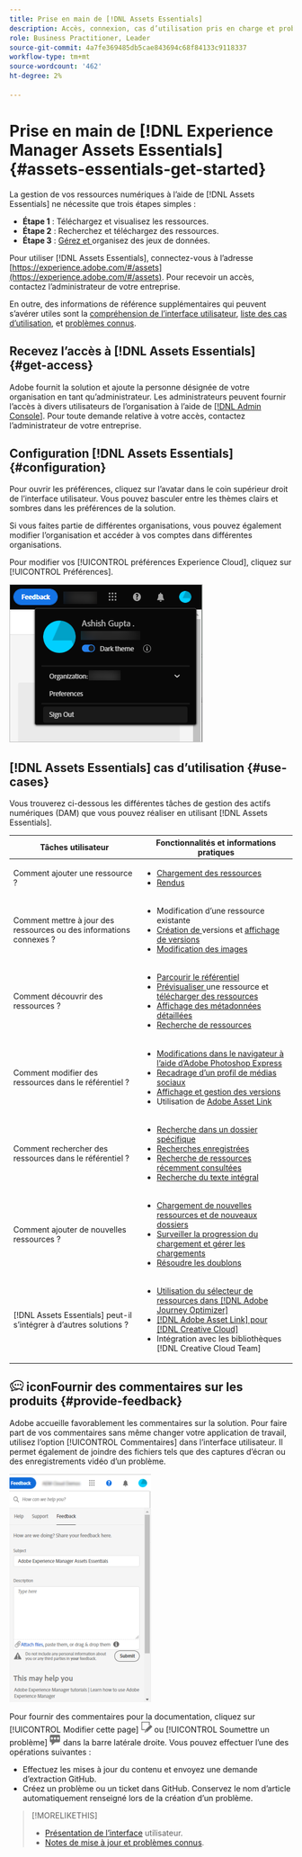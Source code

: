 ```yaml
---
title: Prise en main de [!DNL Assets Essentials]
description: Accès, connexion, cas d’utilisation pris en charge et problèmes connus de  [!DNL Assets Essentials].
role: Business Practitioner, Leader
source-git-commit: 4a7fe369485db5cae843694c68f84133c9118337
workflow-type: tm+mt
source-wordcount: '462'
ht-degree: 2%

---
```


# Prise en main de [!DNL Experience Manager Assets Essentials] {#assets-essentials-get-started}

<!-- TBD: Make links for these steps. -->

La gestion de vos ressources numériques à l’aide de [!DNL Assets Essentials] ne nécessite que trois étapes simples :

* **Étape 1** :  [](/help/add-delete.md) Téléchargez et  [](/help/navigate-view.md) visualisez les ressources.
* **Étape 2** :  [](/help/search.md) Recherchez et  [](/help/manage-organize.md#download) téléchargez des ressources.
* **Étape 3** :  [Gérez et ](/help/manage-organize.md) organisez des jeux de données.

Pour utiliser [!DNL Assets Essentials], connectez-vous à l’adresse [https://experience.adobe.com/#/assets](https://experience.adobe.com/#/assets). Pour recevoir un accès, contactez l’administrateur de votre entreprise.

En outre, des informations de référence supplémentaires qui peuvent s’avérer utiles sont la [compréhension de l’interface utilisateur](/help/navigate-view.md), [liste des cas d’utilisation](#use-cases), <!-- TBD: [supported file types](/help/supported-file-formats.md), --> et [problèmes connus](/help/release-notes.md#known-issues).

## Recevez l’accès à [!DNL Assets Essentials] {#get-access}

Adobe fournit la solution et ajoute la personne désignée de votre organisation en tant qu’administrateur. Les administrateurs peuvent fournir l’accès à divers utilisateurs de l’organisation à l’aide de [[!DNL Admin Console]](https://helpx.adobe.com/enterprise/admin-guide.html/enterprise/using/welcome.ug.html). Pour toute demande relative à votre accès, contactez l’administrateur de votre entreprise.

## Configuration [!DNL Assets Essentials] {#configuration}

Pour ouvrir les préférences, cliquez sur l’avatar dans le coin supérieur droit de l’interface utilisateur. Vous pouvez basculer entre les thèmes clairs et sombres dans les préférences de la solution.

Si vous faites partie de différentes organisations, vous pouvez également modifier l’organisation et accéder à vos comptes dans différentes organisations.

Pour modifier vos [!UICONTROL préférences Experience Cloud], cliquez sur [!UICONTROL Préférences].

![Préférence pour changer de thème sombre et clair](assets/theme-change.png)

<!-- TBD: What can admins configure? What more can users configure? Any doc that describes Exp Cloud preferences? 
Metadata forms is out of the scope of 6/17 GA. When the functionality is added, link to it from here. It is about configuring metadata UI. -->

<!-- TBD: This section contains beta-specific video that will be updated post-GA.

## Login experience {#login-experience}

When logging in, after providing the credentials, you can be prompted to select an account. In this case, select `Company or School Account` to proceed.

![Select an account to login](assets/do-not-localize/login-experience.gif)
-->

## [!DNL Assets Essentials] cas d’utilisation {#use-cases}

Vous trouverez ci-dessous les différentes tâches de gestion des actifs numériques (DAM) que vous pouvez réaliser en utilisant [!DNL Assets Essentials].

| Tâches utilisateur | Fonctionnalités et informations pratiques |
|-----|------|
| Comment ajouter une ressource ? | <ul> <li> [Chargement des ressources](/help/add-delete.md) </li> <li> [Rendus](/help/add-delete.md#renditions) </li> </ul> |
| Comment mettre à jour des ressources ou des informations connexes ? | <ul> <li>Modification d’une ressource existante</li> <li>[Création de ](/help/manage-organize.md#create-versions) versions et  [affichage de versions](/help/navigate-view.md#view-versions)</li> <li>[Modification des images](/help/edit-images.md)</li> </ul> |
| Comment découvrir des ressources ? | <ul> <li>[Parcourir le référentiel](/help/navigate-view.md#view-assets-and-details) </li> <li> [Prévisualiser ](/help/navigate-view.md#preview-assets) une ressource et  [télécharger des ressources](/help/manage-organize.md) </li> <li>[Affichage des métadonnées détaillées](/help/metadata.md) </li> <li>[Recherche de ressources](/help/search.md)</li></ul> |
| Comment modifier des ressources dans le référentiel ? | <ul> <li>[Modifications dans le navigateur à l’aide d’Adobe Photoshop Express](/help/edit-images.md)</li> <li>[Recadrage d’un profil de médias sociaux](/help/edit-images.md#crop-straighten-images)</li> <li>[Affichage et gestion des versions](/help/manage-organize.md#create-versions)</li> <li>Utilisation de [Adobe Asset Link](/help/integration.md#integrations)</ul></ul> |
| Comment rechercher des ressources dans le référentiel ? | <ul> <li>[Recherche dans un dossier spécifique](/help/search.md)</li> <li>[Recherches enregistrées](/help/search.md)</li> <li>[Recherche de ressources récemment consultées](/help/search.md)</li> <li>[Recherche du texte intégral](/help/search.md) |
| Comment ajouter de nouvelles ressources ? | <ul> <li>[Chargement de nouvelles ressources et de nouveaux dossiers](/help/add-delete.md#add-assets)</li> <li>[Surveiller la progression du chargement et gérer les chargements](/help/add-delete.md)</li> <li>[Résoudre les doublons](/help/add-delete.md#resolve-upload-fails)</li> </ul> |
| [!DNL Assets Essentials] peut-il s’intégrer à d’autres solutions ? | <ul> <li>[Utilisation du sélecteur de ressources dans [!DNL Adobe Journey Optimizer]](/help/integration.md)</li> <li>[[!DNL Adobe Asset Link] pour [!DNL Creative Cloud]](/help/integration.md)</li> <li>Intégration avec les bibliothèques [!DNL Creative Cloud Team]</li> </ul> |

<!--TBD: Merge in above table when these use cases are documented/available.
| How do I delete assets? | <ul> <li>[Delete assets](/help/manage-organize.md)</li> <li>Recover deleted assets</li> <li>Permanently delete assets</li> </ul> |
| How do I share assets or find shared assets? | <ul> <li>Shared by me</li> <li>Shared with me</li> <li>Share for comments and review</li> <li>Unshare assets</li> </ul> |
| How do I collaborate with others and get my assets reviewed | <ul> <li>Share for review</li> <li>Provide comments. Resolve and filter comments</li> <li>Annotations on images</li> <li>Assign tasks to specific users and prioritize</li> </ul> |
-->

## ![feedback ](assets/do-not-localize/feedback-icon.png) iconFournir des commentaires sur les produits {#provide-feedback}

Adobe accueille favorablement les commentaires sur la solution. Pour faire part de vos commentaires sans même changer votre application de travail, utilisez l’option [!UICONTROL Commentaires] dans l’interface utilisateur. Il permet également de joindre des fichiers tels que des captures d’écran ou des enregistrements vidéo d’un problème.

![option feedback dans l’interface](assets/feedback-panel.png)

Pour fournir des commentaires pour la documentation, cliquez sur [!UICONTROL Modifier cette page] ![modifier la page](assets/do-not-localize/edit-page.png) ou [!UICONTROL Soumettre un problème] ![créer un problème GitHub](assets/do-not-localize/github-issue.png) dans la barre latérale droite. Vous pouvez effectuer l’une des opérations suivantes :

* Effectuez les mises à jour du contenu et envoyez une demande d’extraction GitHub.
* Créez un problème ou un ticket dans GitHub. Conservez le nom d’article automatiquement renseigné lors de la création d’un problème.

>[!MORELIKETHIS]
>
>* [Présentation de l’interface](/help/navigate-view.md) utilisateur.
>* [Notes de mise à jour et problèmes connus](/help/release-notes.md).


<!-- TBD: 
>* [Supported file types](/help/supported-file-formats.md).
-->
